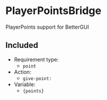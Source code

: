 # PlayerPointsBridge

PlayerPoints support for BetterGUI

## Included

- Requirement type:
    - `point`
- Action:
    - `give-point:`
- Variable:
    - `{points}`
